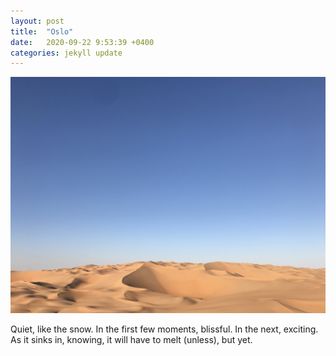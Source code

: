 ```yaml
---
layout: post
title:  "Oslo"
date:   2020-09-22 9:53:39 +0400
categories: jekyll update
---
```

![Photo is at a low angle showing wooden paneling inside Oslo Opera House](https://github.com/havemaps/havemaps.github.io/blob/master/img/2020-09-22-empty-quarter.JPG?raw=true "Oslo Opera House")

Quiet, like the snow. In the first few moments, blissful. In the next, exciting. As it sinks in, knowing, it will have to melt (unless), but yet.
